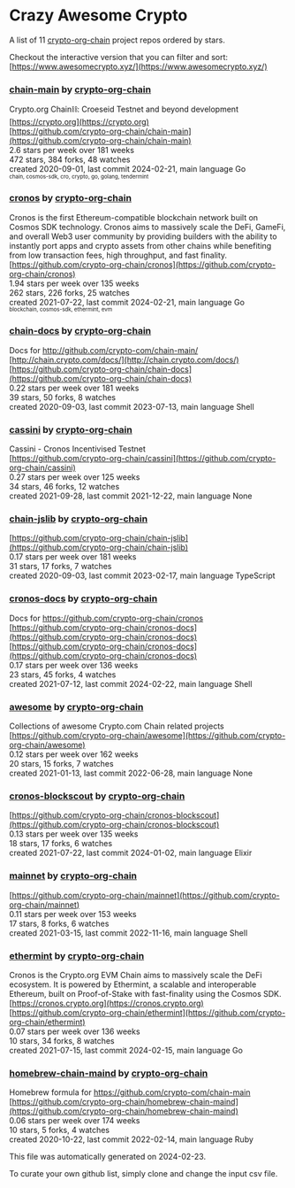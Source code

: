 # Crazy Awesome Crypto
A list of 11 [crypto-org-chain](https://github.com/crypto-org-chain) project repos ordered by stars.  

Checkout the interactive version that you can filter and sort: 
[https://www.awesomecrypto.xyz/](https://www.awesomecrypto.xyz/)  


### [chain-main](https://github.com/crypto-org-chain/chain-main) by [crypto-org-chain](https://github.com/crypto-org-chain)  
Crypto.org Chain⛓: Croeseid Testnet and beyond development  
[https://crypto.org](https://crypto.org)  
[https://github.com/crypto-org-chain/chain-main](https://github.com/crypto-org-chain/chain-main)  
2.6 stars per week over 181 weeks  
472 stars, 384 forks, 48 watches  
created 2020-09-01, last commit 2024-02-21, main language Go  
<sub><sup>chain, cosmos-sdk, cro, crypto, go, golang, tendermint</sup></sub>


### [cronos](https://github.com/crypto-org-chain/cronos) by [crypto-org-chain](https://github.com/crypto-org-chain)  
Cronos is the first Ethereum-compatible blockchain network built on Cosmos SDK technology. Cronos aims to massively scale the DeFi, GameFi, and overall Web3 user community by providing builders with the ability to instantly port apps and crypto assets from other chains while benefiting from low transaction fees, high throughput, and fast finality.  
[https://github.com/crypto-org-chain/cronos](https://github.com/crypto-org-chain/cronos)  
1.94 stars per week over 135 weeks  
262 stars, 226 forks, 25 watches  
created 2021-07-22, last commit 2024-02-21, main language Go  
<sub><sup>blockchain, cosmos-sdk, ethermint, evm</sup></sub>


### [chain-docs](https://github.com/crypto-org-chain/chain-docs) by [crypto-org-chain](https://github.com/crypto-org-chain)  
Docs for http://github.com/crypto-com/chain-main/  
[http://chain.crypto.com/docs/](http://chain.crypto.com/docs/)  
[https://github.com/crypto-org-chain/chain-docs](https://github.com/crypto-org-chain/chain-docs)  
0.22 stars per week over 181 weeks  
39 stars, 50 forks, 8 watches  
created 2020-09-03, last commit 2023-07-13, main language Shell  


### [cassini](https://github.com/crypto-org-chain/cassini) by [crypto-org-chain](https://github.com/crypto-org-chain)  
Cassini - Cronos Incentivised Testnet  
[https://github.com/crypto-org-chain/cassini](https://github.com/crypto-org-chain/cassini)  
0.27 stars per week over 125 weeks  
34 stars, 46 forks, 12 watches  
created 2021-09-28, last commit 2021-12-22, main language None  


### [chain-jslib](https://github.com/crypto-org-chain/chain-jslib) by [crypto-org-chain](https://github.com/crypto-org-chain)  
  
[https://github.com/crypto-org-chain/chain-jslib](https://github.com/crypto-org-chain/chain-jslib)  
0.17 stars per week over 181 weeks  
31 stars, 17 forks, 7 watches  
created 2020-09-03, last commit 2023-02-17, main language TypeScript  


### [cronos-docs](https://github.com/crypto-org-chain/cronos-docs) by [crypto-org-chain](https://github.com/crypto-org-chain)  
Docs for https://github.com/crypto-org-chain/cronos  
[https://github.com/crypto-org-chain/cronos-docs](https://github.com/crypto-org-chain/cronos-docs)  
[https://github.com/crypto-org-chain/cronos-docs](https://github.com/crypto-org-chain/cronos-docs)  
0.17 stars per week over 136 weeks  
23 stars, 45 forks, 4 watches  
created 2021-07-12, last commit 2024-02-22, main language Shell  


### [awesome](https://github.com/crypto-org-chain/awesome) by [crypto-org-chain](https://github.com/crypto-org-chain)  
Collections of awesome Crypto.com Chain related projects  
[https://github.com/crypto-org-chain/awesome](https://github.com/crypto-org-chain/awesome)  
0.12 stars per week over 162 weeks  
20 stars, 15 forks, 7 watches  
created 2021-01-13, last commit 2022-06-28, main language None  


### [cronos-blockscout](https://github.com/crypto-org-chain/cronos-blockscout) by [crypto-org-chain](https://github.com/crypto-org-chain)  
  
[https://github.com/crypto-org-chain/cronos-blockscout](https://github.com/crypto-org-chain/cronos-blockscout)  
0.13 stars per week over 135 weeks  
18 stars, 17 forks, 6 watches  
created 2021-07-22, last commit 2024-01-02, main language Elixir  


### [mainnet](https://github.com/crypto-org-chain/mainnet) by [crypto-org-chain](https://github.com/crypto-org-chain)  
  
[https://github.com/crypto-org-chain/mainnet](https://github.com/crypto-org-chain/mainnet)  
0.11 stars per week over 153 weeks  
17 stars, 8 forks, 6 watches  
created 2021-03-15, last commit 2022-11-16, main language Shell  


### [ethermint](https://github.com/crypto-org-chain/ethermint) by [crypto-org-chain](https://github.com/crypto-org-chain)  
Cronos is the Crypto.org EVM Chain aims to massively scale the DeFi ecosystem. It is powered by Ethermint, a scalable and interoperable Ethereum, built on Proof-of-Stake with fast-finality using the Cosmos SDK.  
[https://cronos.crypto.org](https://cronos.crypto.org)  
[https://github.com/crypto-org-chain/ethermint](https://github.com/crypto-org-chain/ethermint)  
0.07 stars per week over 136 weeks  
10 stars, 34 forks, 8 watches  
created 2021-07-15, last commit 2024-02-15, main language Go  


### [homebrew-chain-maind](https://github.com/crypto-org-chain/homebrew-chain-maind) by [crypto-org-chain](https://github.com/crypto-org-chain)  
Homebrew formula for https://github.com/crypto-com/chain-main  
[https://github.com/crypto-org-chain/homebrew-chain-maind](https://github.com/crypto-org-chain/homebrew-chain-maind)  
0.06 stars per week over 174 weeks  
10 stars, 5 forks, 4 watches  
created 2020-10-22, last commit 2022-02-14, main language Ruby  


This file was automatically generated on 2024-02-23.  

To curate your own github list, simply clone and change the input csv file.  